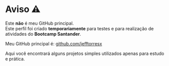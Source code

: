 # Aviso ⚠️

Este **não** é meu GitHub principal.  
Este perfil foi criado **temporariamente** para testes e para realização de atividades do **Bootcamp Santander**.  

Meu GitHub principal é: [github.com/jefftorresx]([(https://github.com/jefftorresx))  

Aqui você encontrará alguns projetos simples utilizados apenas para estudo e prática.
